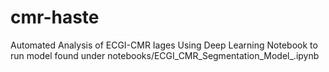 # cmr-haste
Automated Analysis of ECGI-CMR Iages Using Deep Learning
Notebook to run model found under notebooks/ECGI_CMR_Segmentation_Model_.ipynb
